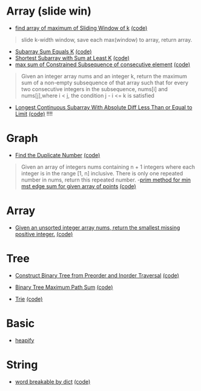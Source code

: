 # Array (slide win)

- [find array of maximum of Sliding Window of k](https://leetcode.com/problems/sliding-window-maximum/)   [(code)]( slideWin.py#L17 )
>  slide k-width window, save each max(window) to array, return array. 

- [Subarray Sum Equals K](https://leetcode.com/problems/subarray-sum-equals-k/ ) [(code)](slideWin.py#L42)
- [Shortest Subarray with Sum at Least K](https://leetcode.com/problems/shortest-subarray-with-sum-at-least-k/solution/) [(code)](slideWin.py#L58)
- [max sum of Constrained Subsequence of consecutive element](https://leetcode.com/problems/constrained-subsequence-sum/) [(code)](slideWin.py#L84)
> Given an integer array nums and an integer k, return the maximum sum of a non-empty subsequence of that array    such that for every two consecutive integers in the subsequence, nums[i] and nums[j],where i < j, the condition j - i <= k is satisfied
- [Longest Continuous Subarray With Absolute Diff Less Than or Equal to Limit](https://leetcode.com/problems/longest-continuous-subarray-with-absolute-diff-less-than-or-equal-to-limit/discuss/609771/JavaC%2B%2BPython-Deques-O(N)) [(code)](slideWin.py#L108)  !!!!

# Graph
- [Find the Duplicate Number](https://leetcode.com/problems/find-the-duplicate-number/solution/) [(code)](slideWin.py#L199)
> Given an array of integers nums containing n + 1 integers where each integer is in the range [1, n] inclusive. There is only one repeated number in nums, return this repeated number.
-[prim method for min mst edge sum for given array of points](https://leetcode.com/problems/min-cost-to-connect-all-points/) [(code)](slideWin.py#L238)

# Array 
- [Given an unsorted integer array nums, return the smallest missing positive integer.](https://leetcode.com/problems/first-missing-positive/)  [(code)](slideWin.py#L214)

# Tree
- [Construct Binary Tree from Preorder and Inorder Traversal](https://leetcode.com/problems/construct-binary-tree-from-preorder-and-inorder-traversal/discuss/981152/Recursion-or-Explanation-%2B-Visuals-or-Python) [(code)](slideWin.py#L280)

- [Binary Tree Maximum Path Sum](https://leetcode.com/problems/binary-tree-maximum-path-sum/) [(code)](slideWin.py#L299)

- [Trie](https://leetcode.com/problems/implement-trie-prefix-tree/) [(code)](slideWin.py#L319)

# Basic
- [heapify](https://github.com/python/cpython/blob/main/Lib/heapq.py)

# String

- [word breakable by dict](https://leetcode.com/problems/word-break/) [(code)](slideWin.py#L347)

